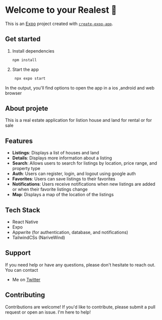 # Welcome to your Realest 👋

This is an [Expo](https://expo.dev) project created with [`create-expo-app`](https://www.npmjs.com/package/create-expo-app).

## Get started

1. Install dependencies

   ```bash
   npm install
   ```

2. Start the app

   ```bash
    npx expo start
   ```

In the output, you'll find options to open the app in a ios ,android and web browser

## About projete

This is a real estate application for listion house and land for rental or for sale

## Features

- **Listings**: Displays a list of houses and land
- **Details**: Displays more information about a listing
- **Search**: Allows users to search for listings by location, price range, and property type
- **Auth**: Users can register, login, and logout using google auth
- **Favorites**: Users can save listings to their favorites
- **Notifications**: Users receive notifications when new listings are added or when their favorite listings change
- **Map**: Displays a map of the location of the listings

## Tech Stack

- React Native
- Expo
- Appwrite (for authentication, database, and notifications)
- TailwindCSs (NariveWind)

## Support

If you need help or have any questions, please don't hesitate to reach out. You can contact

- Me on [Twitter](https://twitter.com/Sanya_Ololade)
<!-- - Me on [LinkedIn](https://www.linkedin.com/in/sanya-olu-dele-olade-b89576196/) -->

## Contributing

Contributions are welcome! If you'd like to contribute, please submit a pull request or open an issue. I'm here to help!
